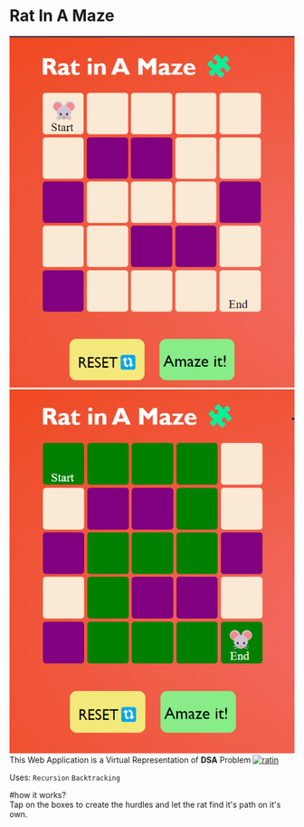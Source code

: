 # Rat In A Maze

![demo](rat1.png)
![demo](rat2.png)
This Web Application is a Virtual Representation of **DSA** Problem 
[![ratin](https://img.shields.io/badge/Rat_In_A_Maze-1DA1F2?style=for-the-badge&logo=leetcode&logoColor=white)](https://leetcode.com/discuss/interview-question/2073103/rat-in-a-maze-problem)

Uses: `Recursion` `Backtracking`

#how it works?
<br>
Tap on the boxes to create the hurdles and let the rat find it's path on it's own.

